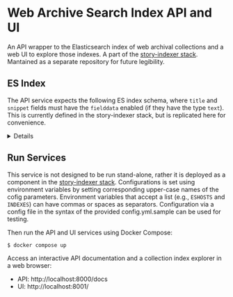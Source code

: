 # Web Archive Search Index API and UI

An API wrapper to the Elasticsearch index of web archival collections and a web UI to explore those indexes. A part of the [story-indexer stack](https://github.com/mediacloud/story-indexer). Mantained as a separate repository for future legibility. 

## ES Index

The API service expects the following ES index schema, where `title` and `snippet` fields must have the `fielddata` enabled (if they have the type `text`).
This is currently defined in the story-indexer stack, but is replicated here for convenience. 
<details>

```json
es_mappings = {
    "properties": {
        "original_url": {"type": "keyword"},
        "url": {"type": "keyword"},
        "normalized_url": {"type": "keyword"},
        "canonical_domain": {"type": "keyword"},
        "publication_date": {"type": "date", "ignore_malformed": True},
        "language": {"type": "text", "fields": {"keyword": {"type": "keyword"}}},
        "full_language": {"type": "keyword"},
        "text_extraction": {"type": "keyword"},
        "article_title": {
            "type": "text",
            "fields": {"keyword": {"type": "keyword"}},
        },
        "normalized_article_title": {
            "type": "text",
            "fields": {"keyword": {"type": "keyword"}},
        },
        "text_content": {"type": "text", "fields": {"keyword": {"type": "keyword"}}},
    }
}
```

</details>

## Run Services

This service is not designed to be run stand-alone, rather it is deployed as a component in the [story-indexer stack](https://github.com/mediacloud/story-indexer). Configurations is set using environment variables by setting corresponding upper-case names of the cofig parameters.
Environment variables that accept a list (e.g., `ESHOSTS` and `INDEXES`) can have commas or spaces as separators. Configuration via a config file in the syntax of the provided config.yml.sample can be used for testing.


Then run the API and UI services using Docker Compose:

```
$ docker compose up
```

Access an interactive API documentation and a collection index explorer in a web browser:

- API: http://localhost:8000/docs
- UI: http://localhost:8001/


